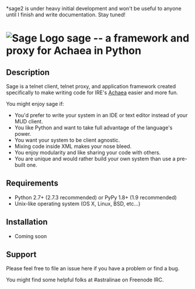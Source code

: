 *sage2 is under heavy initial development and won't be useful to anyone until I finish and write documentation. Stay tuned!

![Sage Logo](http://s9.postimage.org/oag560y4v/sage_logo_small2.png)
sage -- a framework and proxy for Achaea in Python
==================================================

## Description

Sage is a telnet client, telnet proxy, and application framework created specifically to make writing code for IRE's [Achaea](http://achaea.com) easier and more fun.

You might enjoy sage if:

* You'd prefer to write your system in an IDE or text editor instead of your MUD client.
* You like Python and want to take full advantage of the language's power.
* You want your system to be client agnostic.
* Mixing code inside XML makes your nose bleed.
* You enjoy modularity and like sharing your code with others.
* You are unique and would rather build your own system than use a pre-built one.

## Requirements
- Python 2.7+ (2.7.3 recommended) or PyPy 1.8+ (1.9 recommended)
- Unix-like operating system (OS X, Linux, BSD, etc...)

## Installation
- Coming soon

## Support
Please feel free to file an issue here if you have a problem or find a bug.

You might find some helpful folks at \#astralinae on Freenode IRC.
